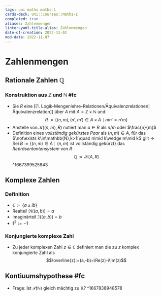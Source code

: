 ```yaml
---
tags: uni maths maths-1
cards-deck: Uni::Courses::Maths-I
completed: true
aliases: Zahlenmengen
linter-yaml-title-alias: Zahlenmengen
date-of-creation: 2022-11-02
mod-date: 2022-11-07
---
```


# Zahlenmengen

## Rationale Zahlen $\mathbb{Q}$

### Konstruktion aus $\mathbb{Z}$ und $\mathbb{N}$ #fc
- Sie $R$ eine [[1. Logik-Mengenlehre-Relationen/Äquivalenzrelationen|Äquivalenzrelation]] über $A$ mit $A=\mathbb{Z\times N}$ und $$R:=\{(n,m),(n',m')\in A\times A\mid nm'=n'm\}$$
- Anstelle von $\mathcal{K}((n,m),R)$ notiert man $a\in R$ als $n/m$ oder $\frac{n}{m}$
- Definition eines *vollständig gekürztes Paar* als $(n,m)\in A,$ für das $\not\exists k\in\mathbb{N},k>1:\quad n\mid k\wedge m\mid k$ gilt
	→ Sei $B:=\{(n,m)\in A\mid (n,m)\text{ ist vollständig gekürzt}\}$ das *Repräsentantensystem* von $R$
$$\mathbb{Q}:=\mathcal{K}(A,R)$$
^1667399525643

## Komplexe Zahlen

### Definition
- $\mathbb{C}:=\{a\pm ib\}$
- Realteil $\Re((a,b))=a$
- Imaginärteil $\Im((a,b))=b$
- $1^2:=-1$

### Konjungierte komplexe Zahl
- Zu jeder komplexen Zahl $z\in\mathbb{C}$ definiert man die zu $z$ komplex konjungierte Zahl als $$\overline{z}:=(a,-b)=\Re(z)-i\Im(z)$$

## Kontiuumshypothese #fc
- Frage: Ist $\mathcal{P}(\mathbb{N})$ gleich mächtig zu $\mathbb{R}$?
^1667838948578
